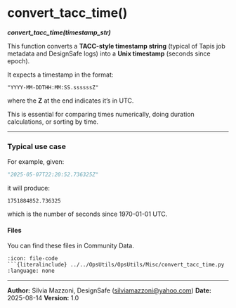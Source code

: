 # convert_tacc_time()
***convert_tacc_time(timestamp_str)***

This function converts a **TACC-style timestamp string** (typical of Tapis job metadata and DesignSafe logs) into a **Unix timestamp** (seconds since epoch).

It expects a timestamp in the format:

```
"YYYY-MM-DDTHH:MM:SS.ssssssZ"
```

where the **Z** at the end indicates it’s in UTC.

This is essential for comparing times numerically, doing duration calculations, or sorting by time.

---

### Typical use case

For example, given:

```python
"2025-05-07T22:20:52.736325Z"
```

it will produce:

```
1751884852.736325
```

which is the number of seconds since 1970-01-01 UTC.



#### Files
You can find these files in Community Data.

```{dropdown} convert_tacc_time.py
:icon: file-code
```{literalinclude} ../../OpsUtils/OpsUtils/Misc/convert_tacc_time.py
:language: none
```


---

**Author:** Silvia Mazzoni, DesignSafe (silviamazzoni@yahoo.com)
**Date:** 2025-08-14
**Version:** 1.0